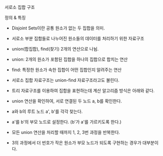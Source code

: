 서로소 집합 구조

정의 & 특징

- Disjoint Sets이란 공통 원소가 없는 두 집합을 의미.

- 서로소 부분 집합들로 나누어진 원소들의 데이터를 처리하기 위한 자료구조
- union(합집합), find(찾기) 2개의 연산으로 나뉨.
- union: 2개의 원소가 포함된 집합을 하나의 집합으로 합치는 연산
- find: 특정한 원소가 속한 집합이 어떤 집합인지 알려주는 연산

- 서로소 집합 자료구조는 union-find 자료구조라고도 불린다.
- 트리 자료구조를 이용하여 집합을 표현하는데 계산 알고리즘 방식은 아래와 같다.

- union 연산을 확인하여, 서로 연결된 두 노드 a, b를 확인한다.
- a와 b의 루트 노드 a', b'를 각각 찾는다.
- a'를 b'의 부모 노드로 설정한다. (b'가 a'를 가르키도록 한다.)
- 모든 union 연산을 처리할 때까지 1, 2, 3번 과정을 반복한다.
- 3의 과정에서 더 번호가 작은 원소가 부모 노드가 되도록 구현하는 경우가 대부분이다.
